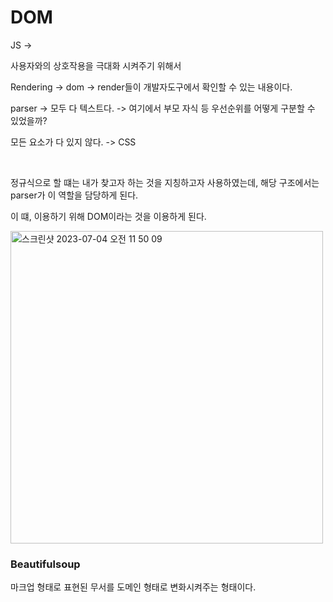 # DOM 

JS  -> 

사용자와의 상호작용을 극대화 시켜주기 위해서 

Rendering -> dom -> render들이 개발자도구에서 확인할 수 있는 내용이다.

parser -> 모두 다 텍스트다.  ->  여기에서 부모 자식 등 우선순위를 어떻게 구분할 수 있었을까?

모든 요소가 다 있지 않다. -> CSS

</br>

정규식으로 할 떄는 내가 찾고자 하는 것을 지칭하고자 사용하였는데, 해당 구조에서는 parser가 이 역할을 담당하게 된다.

이 떄, 이용하기 위해 DOM이라는 것을 이용하게 된다.


<src aling > <img width="500" alt="스크린샷 2023-07-04 오전 11 50 09" src="https://github.com/jwyeeh-dev/dataCampus_KU/assets/99489807/b801049a-0eaf-4a81-9838-b345bd32eee1">


### Beautifulsoup

마크업 형태로 표현된 무서를 도메인 형태로 변화시켜주는 형태이다.
 
 